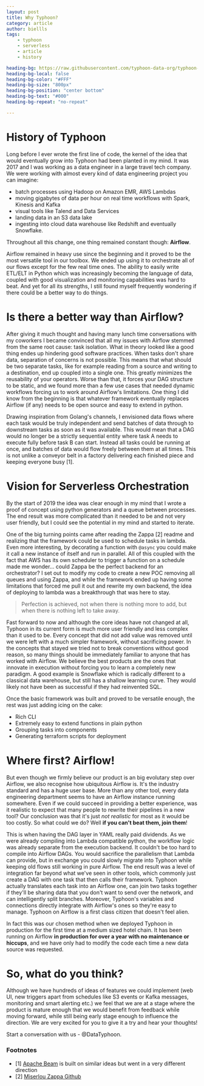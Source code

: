 ```yaml
---
layout: post
title: Why Typhoon?  
category: article
author: biellls
tags:
    - typhoon
    - serverless
    - article
    - history

heading-bg: https://raw.githubusercontent.com/typhoon-data-org/typhoon-orchestrator/main/docs/img/readme_montage.gif
heading-bg-local: false
heading-bg-color: "#FFF"
heading-bg-size: "800px"
heading-bg-position: "center bottom"
heading-bg-text: "#000"
heading-bg-repeat: "no-repeat"

---
```


# History of Typhoon 

Long before I ever wrote the first line of code, the kernel of the idea that would eventually grow into Typhoon had been planted in my mind. It was 2017 and I was working as a data engineer in a large travel tech company. We were working with almost every kind of data engineering project you can imagine:
- batch processes using Hadoop on Amazon EMR, AWS Lambdas
- moving gigabytes of data per hour on real time workflows with Spark, Kinesis and Kafka
- visual tools like Talend and Data Services
- landing data in an S3 data lake
- ingesting into cloud data warehouse like Redshift and eventually Snowflake. 

Throughout all this change, one thing remained constant though: **Airflow**.

Airflow remained in heavy use since the beginning and it proved to be the most versatile tool in our toolbox. We ended up using it to orchestrate all of our flows except for the few real time ones. The ability to easily write ETL/ELT in Python which was increasingly becoming the language of data, coupled with good visualization and monitoring capabilities was hard to beat. And yet for all its strengths, I still found myself frequently wondering if there could be a better way to do things.

# Is there a better way than Airflow? 

After giving it much thought and having many lunch time conversations with my coworkers I became convinced that all my issues with Airflow stemmed from the same root cause: task isolation. What in theory looked like a good thing endes up hindering good software practices. When tasks don't share data, separation of concerns is not possible. This means that what should be two separate tasks, like for example reading from a source and writing to a destination, end up coupled into a single one. This greatly minimizes the reusability of your operators. Worse than that, it forces your DAG structure to be static, and we found more than a few use cases that needed dynamic workflows forcing us to work around Airflow's limitations. One thing I did know from the beginning is that whatever framework eventually replaces Airflow (if any) needs to be open source and easy to extend in python.

Drawing inspiration from Golang's channels, I envisioned data flows where each task would be truly independent and send batches of data through to downstream tasks as soon as it was available. This would mean that a DAG would no longer be a strictly sequential entity where task A needs to execute fully before task B can start. Instead all tasks could be running at once, and batches of data would flow freely between them at all times. This is not unlike a conveyor belt in a factory delivering each finished piece and keeping everyone busy [1].

# Vision for Serverless Orchestration

By the start of 2019 the idea was clear enough in my mind that I wrote a proof of concept using python generators and a queue between processes. The end result was more complicated than it needed to be and not very user friendly, but I could see the potential in my mind and started to iterate.

One of the big turning points came after reading the Zappa [2] readme and realizing that the framework could be used to schedule tasks in lambda.  Even more interesting, by decorating a function with `@async` you could make it call a new instance of itself and run in parallel. All of this coupled with the fact that AWS has its own scheduler to trigger a function on a schedule made me wonder... could Zappa be the perfect backend for an orchestrator? I set out to modify my code to create a new POC removing all queues and using Zappa, and while the framework ended up having some limitations that forced me pull it out and rewrite my own backend, the idea of deploying to lambda was a breakthrough that was here to stay.

<blockquote>
Perfection is achieved, not when there is nothing more to add, but when there is nothing left to take away.
</blockquote>

Fast forward to now and although the core ideas have not changed at all, Typhoon in its current form is much more user friendly and less complex than it used to be. Every concept that did not add value was removed until we were left with a much simpler framework, without sacrificing power. In the concepts that stayed we tried not to break conventions without good reason, so many things should be immediately familiar to anyone that has worked with Airflow. We believe the best products are the ones that innovate in execution without forcing you to learn a completely new paradigm. A good example is Snowflake which is radically different to a classical data warehouse, but still has a shallow learning curve. They would likely not have been as successful if they had reinvented SQL.

Once the basic framework was built and proved to be versatile enough, the rest was just adding icing on the cake:

- Rich CLI
- Extremely easy to extend functions in plain python
- Grouping tasks into components
- Generating terraform scripts for deployment

# Where first? Airflow! 

But even though we firmly believe our product is an big evolutary step over Airflow, we also recognise how ubiquitous Airflow is. It's the industry standard and has a huge user base. More than any other tool, every data engineering department seems to have an Airflow instance running somewhere. Even if we could succeed in providing a better experience, was it realistic to expect that many people to rewrite their pipelines in a new tool? Our conclusion was that it's just *not realistic* for most as it would be too costly. So what could we do? Well **if you can't beat them, join them**!

This is when having the DAG layer in YAML really paid dividends. As we were already compiling into Lambda compatible python, the workflow logic was already separate from the execution backend. It couldn't be too hard to compile into Airflow DAGs. You would sacrifice the parallelism that Lambda can provide, but in exchange you could slowly migrate into Typhoon while keeping old flows still working in pure Airflow. The end result was a level of integration far beyond what we've seen in other tools, which commonly just create a DAG with one task that then calls their framework. Typhoon actually translates each task into an Airflow one, can join two tasks together if they'll be sharing data that you don't want to send over the network, and can intelligently split branches. Moreover, Typhoon's variables and connections directly integrate with Airflow's ones so they're easy to manage. Typhoon on Airflow is a first class citizen that doesn't feel alien.

In fact this was our chosen method when we deployed Typhoon in production for the first time at a medium sized hotel chain. It has been running on Airflow **in production for over a year with no maintenance or hiccups**, and we have only had to modify the code each time a new data source was requested.

# So, what do you think?

Although we have hundreds of ideas of features we could implement (web UI, new triggers apart from schedules like S3 events or Kafka messages, monitoring and smart alerting etc.) we feel that we are at a stage where the product is mature enough that we would benefit from feedback while moving forward, while still being early stage enough to influence the direction. We are very excited for you to give it a try and hear your thoughts! 

Start a conversation with us -  @DataTyphoon.


### Footnotes

- [1] [Apache Beam](https://beam.apache.org/) is built on similar ideas but went in a very different direction
- [2] [Miserlou Zappa Github](https://github.com/Miserlou/Zappa)